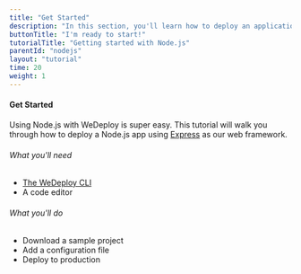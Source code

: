 ```yaml
---
title: "Get Started"
description: "In this section, you'll learn how to deploy an application using Node.js."
buttonTitle: "I'm ready to start!"
tutorialTitle: "Getting started with Node.js"
parentId: "nodejs"
layout: "tutorial"
time: 20
weight: 1
---
```


#### Get Started

Using Node.js with WeDeploy is super easy. This tutorial will walk you through how to deploy a Node.js app using [Express](https://expressjs.com/) as our web framework.

###### What you'll need

<ul class="checklist">
  <li><a href="https://wedeploy.com/docs/configure/command-line/" target="_blank">The WeDeploy CLI</a></li>
  <li>A code editor</li>
</ul>

###### What you'll do

<ul class="checklist">
  <li>Download a sample project</li>
  <li>Add a configuration file</li>
  <li>Deploy to production</li>
</ul>
